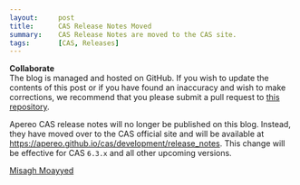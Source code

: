 ```yaml
---
layout:     post
title:      CAS Release Notes Moved
summary:    CAS Release Notes are moved to the CAS site.
tags:       [CAS, Releases]
---
```


<!-- <div class="alert alert-danger">
  <strong>WATCH OUT!</strong><br/>This post is not official yet and may be heavily edited as CAS development makes progress. <a href="https://apereo.github.io/feed.xml">Watch</a> for further updates.
</div> -->

<div class="alert alert-success">
  <strong>Collaborate</strong><br/>The blog is managed and hosted on GitHub. If you wish to update the contents of this post or if you have found an inaccuracy and wish to make corrections, we recommend that you please submit a pull request to <a href="https://github.com/apereo/apereo.github.io">this repository</a>.
</div>

Apereo CAS release notes will no longer be published on this blog. Instead, they have moved over to the CAS official site and will be available at https://apereo.github.io/cas/development/release_notes. This change will be effective for CAS `6.3.x` and all other upcoming versions.

[Misagh Moayyed](https://fawnoos.com)

